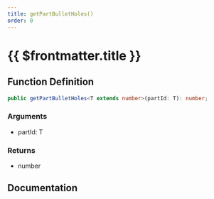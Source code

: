 ```yaml
---
title: getPartBulletHoles()
order: 0
---
```


# {{ $frontmatter.title }}

## Function Definition

```ts
public getPartBulletHoles<T extends number>(partId: T): number;
```

### Arguments

* partId: T

### Returns

* number

## Documentation

<!--@include: ./parts/getPartBulletHoles.md-->
